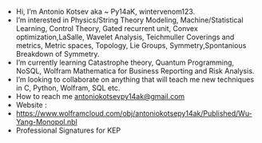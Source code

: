   - Hi, I’m Antonio Kotsev aka ~ Py14aK, wintervenom123.
  - I’m interested in Physics/String Theory Modeling, Machine/Statistical Learning, Control Theory, Gated recurrent unit, Convex optimization,LaSalle,
Wavelet Analysis, Teichmuller Coverings and metrics, Metric spaces, Topology, Lie Groups, Symmetry,Spontanious Breakdown of Symmetry.
  - I’m currently learning Catastrophe theory, Quantum Programming, NoSQL, Wolfram Mathematica for Business Reporting and Risk Analysis.
  - I’m looking to collaborate on anything that will teach me new techniques in C, Python, Wolfram, SQL etc.
  - How to reach me antoniokotsevpy14ak@gmail.com
  - Website :
  - https://www.wolframcloud.com/obj/antoniokotsepy14ak/Published/Wu-Yang-Monopol.nbl
  - Professional Signatures for KEP
